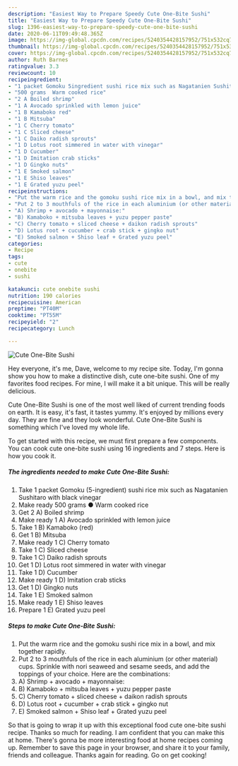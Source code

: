 ```yaml
---
description: "Easiest Way to Prepare Speedy Cute One-Bite Sushi"
title: "Easiest Way to Prepare Speedy Cute One-Bite Sushi"
slug: 1396-easiest-way-to-prepare-speedy-cute-one-bite-sushi
date: 2020-06-11T09:49:48.365Z
image: https://img-global.cpcdn.com/recipes/5240354428157952/751x532cq70/cute-one-bite-sushi-recipe-main-photo.jpg
thumbnail: https://img-global.cpcdn.com/recipes/5240354428157952/751x532cq70/cute-one-bite-sushi-recipe-main-photo.jpg
cover: https://img-global.cpcdn.com/recipes/5240354428157952/751x532cq70/cute-one-bite-sushi-recipe-main-photo.jpg
author: Ruth Barnes
ratingvalue: 3.3
reviewcount: 10
recipeingredient:
- "1 packet Gomoku 5ingredient sushi rice mix such as Nagatanien Sushitaro with black vinegar"
- "500 grams  Warm cooked rice"
- "2 A Boiled shrimp"
- "1 A Avocado sprinkled with lemon juice"
- "1 B Kamaboko red"
- "1 B Mitsuba"
- "1 C Cherry tomato"
- "1 C Sliced cheese"
- "1 C Daiko radish sprouts"
- "1 D Lotus root simmered in water with vinegar"
- "1 D Cucumber"
- "1 D Imitation crab sticks"
- "1 D Gingko nuts"
- "1 E Smoked salmon"
- "1 E Shiso leaves"
- "1 E Grated yuzu peel"
recipeinstructions:
- "Put the warm rice and the gomoku sushi rice mix in a bowl, and mix together rapidly."
- "Put 2 to 3 mouthfuls of the rice in each aluminium (or other material) cups. Sprinkle with nori seaweed and sesame seeds, and add the toppings of your choice. Here are the combinations:"
- "A) Shrimp + avocado + mayonnaise:"
- "B) Kamaboko + mitsuba leaves + yuzu pepper paste"
- "C) Cherry tomato + sliced cheese + daikon radish sprouts"
- "D) Lotus root + cucumber + crab stick + gingko nut"
- "E) Smoked salmon + Shiso leaf + Grated yuzu peel"
categories:
- Recipe
tags:
- cute
- onebite
- sushi

katakunci: cute onebite sushi 
nutrition: 190 calories
recipecuisine: American
preptime: "PT40M"
cooktime: "PT55M"
recipeyield: "2"
recipecategory: Lunch

---
```



![Cute One-Bite Sushi](https://img-global.cpcdn.com/recipes/5240354428157952/751x532cq70/cute-one-bite-sushi-recipe-main-photo.jpg)

Hey everyone, it's me, Dave, welcome to my recipe site. Today, I'm gonna show you how to make a distinctive dish, cute one-bite sushi. One of my favorites food recipes. For mine, I will make it a bit unique. This will be really delicious.



Cute One-Bite Sushi is one of the most well liked of current trending foods on earth. It is easy, it's fast, it tastes yummy. It's enjoyed by millions every day. They are fine and they look wonderful. Cute One-Bite Sushi is something which I've loved my whole life.


To get started with this recipe, we must first prepare a few components. You can cook cute one-bite sushi using 16 ingredients and 7 steps. Here is how you cook it.

<!--inarticleads1-->

##### The ingredients needed to make Cute One-Bite Sushi:

1. Take 1 packet Gomoku (5-ingredient) sushi rice mix such as Nagatanien Sushitaro with black vinegar
1. Make ready 500 grams ● Warm cooked rice
1. Get 2 A) Boiled shrimp
1. Make ready 1 A) Avocado sprinkled with lemon juice
1. Take 1 B) Kamaboko (red)
1. Get 1 B) Mitsuba
1. Make ready 1 C) Cherry tomato
1. Take 1 C) Sliced cheese
1. Take 1 C) Daiko radish sprouts
1. Get 1 D) Lotus root simmered in water with vinegar
1. Take 1 D) Cucumber
1. Make ready 1 D) Imitation crab sticks
1. Get 1 D) Gingko nuts
1. Take 1 E) Smoked salmon
1. Make ready 1 E) Shiso leaves
1. Prepare 1 E) Grated yuzu peel




<!--inarticleads2-->

##### Steps to make Cute One-Bite Sushi:

1. Put the warm rice and the gomoku sushi rice mix in a bowl, and mix together rapidly.
1. Put 2 to 3 mouthfuls of the rice in each aluminium (or other material) cups. Sprinkle with nori seaweed and sesame seeds, and add the toppings of your choice. Here are the combinations:
1. A) Shrimp + avocado + mayonnaise:
1. B) Kamaboko + mitsuba leaves + yuzu pepper paste
1. C) Cherry tomato + sliced cheese + daikon radish sprouts
1. D) Lotus root + cucumber + crab stick + gingko nut
1. E) Smoked salmon + Shiso leaf + Grated yuzu peel




So that is going to wrap it up with this exceptional food cute one-bite sushi recipe. Thanks so much for reading. I am confident that you can make this at home. There's gonna be more interesting food at home recipes coming up. Remember to save this page in your browser, and share it to your family, friends and colleague. Thanks again for reading. Go on get cooking!
